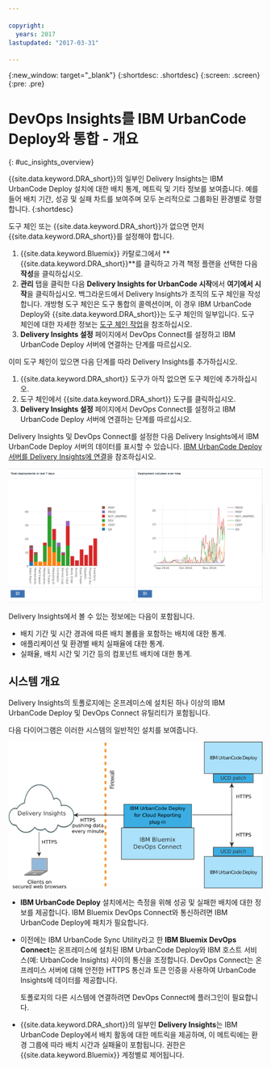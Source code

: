 ```yaml
---

copyright:
  years: 2017
lastupdated: "2017-03-31"

---
```


{:new_window: target="_blank"}
{:shortdesc: .shortdesc}
{:screen: .screen}
{:pre: .pre}

# DevOps Insights를 IBM UrbanCode Deploy와 통합 - 개요
{: #uc_insights_overview}

{{site.data.keyword.DRA_short}}의 일부인 Delivery Insights는 IBM UrbanCode Deploy 설치에 대한 배치 통계, 메트릭 및 기타 정보를 보여줍니다. 예를 들어 배치 기간, 성공 및 실패 차트를 보여주며 모두 논리적으로 그룹화된 환경별로 정렬합니다.
{:shortdesc}

도구 체인 또는 {{site.data.keyword.DRA_short}}가 없으면 먼저 {{site.data.keyword.DRA_short}}를 설정해야 합니다.
1. {{site.data.keyword.Bluemix}} 카탈로그에서 **{{site.data.keyword.DRA_short}}**를 클릭하고 가격 책정 플랜을 선택한 다음 **작성**을 클릭하십시오.
1. **관리** 탭을 클릭한 다음 **Delivery Insights for UrbanCode 시작**에서 **여기에서 시작**을 클릭하십시오. 백그라운드에서 Delivery Insights가 조직의 도구 체인을 작성합니다. 개방형 도구 체인은 도구 통합의 콜렉션이며, 이 경우 IBM UrbanCode Deploy와 {{site.data.keyword.DRA_short}}는 도구 체인의 일부입니다. 도구 체인에 대한 자세한 정보는 [도구 체인 작업](../ContinuousDelivery/toolchains_working.html)을 참조하십시오.
1. **Delivery Insights 설정** 페이지에서 DevOps Connect를 설정하고 IBM UrbanCode Deploy 서버에 연결하는 단계를 따르십시오.
<!--  1. Set up a system to run DevOps Connect. See [prerequisites](uc_insights_prereqs.html).
  1. Download DevOps Connect, which is provided in a runnable JAR file.
  1. Copy the script from the **Delivery Insights Setup** page and run it. This command starts DevOps Connect with a token that allows it to connect to your organization on {{site.data.keyword.Bluemix}}.
  1. Connect your IBM UrbanCode Deploy servers to DevOps connect. See [Connecting IBM UrbanCode Deploy servers to Delivery Insights](uc_insights_connect_ucd.html). -->


이미 도구 체인이 있으면 다음 단계를 따라 Delivery Insights를 추가하십시오.
1. {{site.data.keyword.DRA_short}} 도구가 아직 없으면 도구 체인에 추가하십시오.
1. 도구 체인에서 {{site.data.keyword.DRA_short}} 도구를 클릭하십시오.
1. **Delivery Insights 설정** 페이지에서 DevOps Connect를 설정하고 IBM UrbanCode Deploy 서버에 연결하는 단계를 따르십시오.

Delivery Insights 및 DevOps Connect를 설정한 다음 Delivery Insights에서 IBM UrbanCode Deploy 서버의 데이터를 표시할 수 있습니다. [IBM UrbanCode Deploy 서버를 Delivery Insights에 연결](uc_insights_connect_ucd.html)을 참조하십시오.

<!-- 
For questions or issues, see the [questions forum](https://developer.ibm.com/answers/?community=urbancode).
--> 

![UrbanCode Insights 데모 데이터의 두 차트](images/uc_insights_demo_data.gif)

Delivery Insights에서 볼 수 있는 정보에는 다음이 포함됩니다.

- 배치 기간 및 시간 경과에 따른 배치 볼륨을 포함하는 배치에 대한 통계.
- 애플리케이션 및 환경별 배치 실패율에 대한 통계.
- 실패율, 배치 시간 및 기간 등의 컴포넌트 배치에 대한 통계.

## 시스템 개요

Delivery Insights의 토폴로지에는 온프레미스에 설치된 하나 이상의 IBM UrbanCode Deploy <!-- (and optionally IBM UrbanCode Release) --> 및 DevOps Connect 유틸리티가 포함됩니다.

다음 다이어그램은 이러한 시스템의 일반적인 설치를 보여줍니다.

![고객 온프레미스 시스템과 IBM Cloud Services를 포함하는 UrbanCode Insights의 개요 토폴로지](images/uc_insights_overview_topology_multi_ucd.png)

- **IBM UrbanCode Deploy** 설치에서는 측정을 위해 성공 및 실패한 배치에 대한 정보를 제공합니다. IBM Bluemix DevOps Connect와 통신하려면 IBM UrbanCode Deploy에 패치가 필요합니다.

<!--
- **IBM UrbanCode Release** is an optional part of the topology. You can use the environment mappings in IBM UrbanCode Release to set logical environments for reports.

-->

- 이전에는 IBM UrbanCode Sync Utility라고 한 **IBM Bluemix DevOps Connect**는 온프레미스에 설치된 IBM UrbanCode Deploy<!-- and IBM UrbanCode Release -->와 IBM 호스트 서비스(예: UrbanCode Insights) 사이의 통신을 조정합니다. DevOps Connect는 온프레미스 서버에 대해 안전한 HTTPS 통신과 토큰 인증을 사용하여 UrbanCode Insights에 데이터를 제공합니다. 

  토폴로지의 다른 시스템에 연결하려면 DevOps Connect에 플러그인이 필요합니다.

- {{site.data.keyword.DRA_short}}의 일부인 **Delivery Insights**는 IBM UrbanCode Deploy에서 배치 활동에 대한 메트릭을 제공하며, 이 메트릭에는 환경 그룹에 따라 배치 시간과 실패율이 포함됩니다. 권한은 {{site.data.keyword.Bluemix}} 계정별로 제어됩니다.
